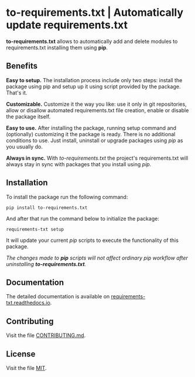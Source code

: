 # to-requirements.txt | Automatically update requirements.txt 

**to-requirements.txt** allows to automatically add and delete modules to requirements.txt installing
them using **pip**.

## Benefits

**Easy to setup.**
The installation process include only two steps: install the package using pip
and setup up it using script provided by the package. That's it.

**Customizable.**
Customize it the way you like: use it only in git repositories, allow or disallow
automated requirements.txt file creation, enable or disable the package itself.

**Easy to use.**
After installing the package, running setup command and (optionally) customizing it
the package is ready. There is no additional conditions to use. Just install,
uninstall or upgrade packages using *pip* as you usually do.

**Always in sync.**
With *to-requirements.txt* the project's requirements.txt will always stay in sync
with packages that you install using *pip*.


## Installation


To install the package run the following command:

```shell
pip install to-requirements.txt
```
    

And after that run the command below to initialize the package:

```shell
requirements-txt setup
```

It will update your current *pip* scripts to execute the functionality of
this package.

*The changes made to **pip** scripts will not affect ordinary *pip* workflow after
uninstalling **to-requirements.txt**.*


## Documentation

The detailed documentation is available on
[requirements-txt.readthedocs.io](https://requirements-txt.readthedocs.io/en/latest/index.html).

## Contributing

Visit the file [CONTRIBUTING.md](CONTRIBUTING.md).

## License

Visit the file [MIT](LICENSE.md).
